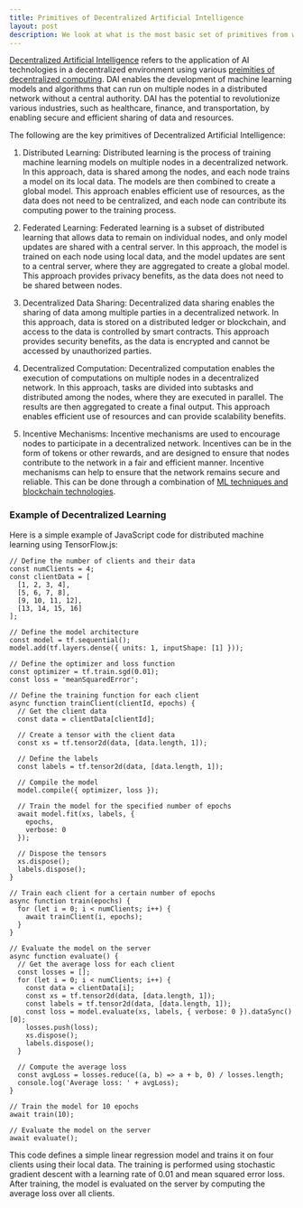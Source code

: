 ```yaml
---
title: Primitives of Decentralized Artificial Intelligence
layout: post
description: We look at what is the most basic set of primitives from which generic decentralized AI platforms can be cosntructed. This is in continuation to our existing article on Primitives for Decentralized Computing.
---
```


[Decentralized Artificial Intelligence](/2023/02/25/Decentralized-Artificial-Intelligence.html) refers to the application of AI technologies in a decentralized environment using various [preimities of decentralized computing](/2023/04/17/Primitives-of-Decentralized-P2P-Computing.html). DAI enables the development of machine learning models and algorithms that can run on multiple nodes in a distributed network without a central authority. DAI has the potential to revolutionize various industries, such as healthcare, finance, and transportation, by enabling secure and efficient sharing of data and resources.

The following are the key primitives of Decentralized Artificial Intelligence:

1. Distributed Learning: Distributed learning is the process of training machine learning models on multiple nodes in a decentralized network. In this approach, data is shared among the nodes, and each node trains a model on its local data. The models are then combined to create a global model. This approach enables efficient use of resources, as the data does not need to be centralized, and each node can contribute its computing power to the training process.

2. Federated Learning: Federated learning is a subset of distributed learning that allows data to remain on individual nodes, and only model updates are shared with a central server. In this approach, the model is trained on each node using local data, and the model updates are sent to a central server, where they are aggregated to create a global model. This approach provides privacy benefits, as the data does not need to be shared between nodes.

3. Decentralized Data Sharing: Decentralized data sharing enables the sharing of data among multiple parties in a decentralized network. In this approach, data is stored on a distributed ledger or blockchain, and access to the data is controlled by smart contracts. This approach provides security benefits, as the data is encrypted and cannot be accessed by unauthorized parties.

4. Decentralized Computation: Decentralized computation enables the execution of computations on multiple nodes in a decentralized network. In this approach, tasks are divided into subtasks and distributed among the nodes, where they are executed in parallel. The results are then aggregated to create a final output. This approach enables efficient use of resources and can provide scalability benefits.

5. Incentive Mechanisms: Incentive mechanisms are used to encourage nodes to participate in a decentralized network. Incentives can be in the form of tokens or other rewards, and are designed to ensure that nodes contribute to the network in a fair and efficient manner. Incentive mechanisms can help to ensure that the network remains secure and reliable. This can be done through a combination of [ML techniques and blockchain technologies](/2023/02/25/Decentralized-Artificial-Intelligence.html#:~:text=Example%20of%20Decentralized%20AI).

### Example of Decentralized Learning
Here is a simple example of JavaScript code for distributed machine learning using TensorFlow.js:
	
	// Define the number of clients and their data
	const numClients = 4;
	const clientData = [
	  [1, 2, 3, 4],
	  [5, 6, 7, 8],
	  [9, 10, 11, 12],
	  [13, 14, 15, 16]
	];
	
	// Define the model architecture
	const model = tf.sequential();
	model.add(tf.layers.dense({ units: 1, inputShape: [1] }));
	
	// Define the optimizer and loss function
	const optimizer = tf.train.sgd(0.01);
	const loss = 'meanSquaredError';
	
	// Define the training function for each client
	async function trainClient(clientId, epochs) {
	  // Get the client data
	  const data = clientData[clientId];
	
	  // Create a tensor with the client data
	  const xs = tf.tensor2d(data, [data.length, 1]);
	
	  // Define the labels
	  const labels = tf.tensor2d(data, [data.length, 1]);
	
	  // Compile the model
	  model.compile({ optimizer, loss });
	
	  // Train the model for the specified number of epochs
	  await model.fit(xs, labels, {
	    epochs,
	    verbose: 0
	  });
	
	  // Dispose the tensors
	  xs.dispose();
	  labels.dispose();
	}
	
	// Train each client for a certain number of epochs
	async function train(epochs) {
	  for (let i = 0; i < numClients; i++) {
	    await trainClient(i, epochs);
	  }
	}
	
	// Evaluate the model on the server
	async function evaluate() {
	  // Get the average loss for each client
	  const losses = [];
	  for (let i = 0; i < numClients; i++) {
	    const data = clientData[i];
	    const xs = tf.tensor2d(data, [data.length, 1]);
	    const labels = tf.tensor2d(data, [data.length, 1]);
	    const loss = model.evaluate(xs, labels, { verbose: 0 }).dataSync()[0];
	    losses.push(loss);
	    xs.dispose();
	    labels.dispose();
	  }
	
	  // Compute the average loss
	  const avgLoss = losses.reduce((a, b) => a + b, 0) / losses.length;
	  console.log('Average loss: ' + avgLoss);
	}
	
	// Train the model for 10 epochs
	await train(10);
	
	// Evaluate the model on the server
	await evaluate();

This code defines a simple linear regression model and trains it on four clients using their local data. The training is performed using stochastic gradient descent with a learning rate of 0.01 and mean squared error loss. After training, the model is evaluated on the server by computing the average loss over all clients.




